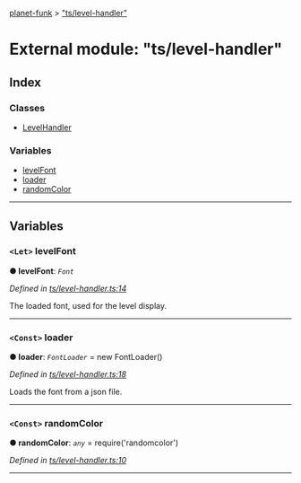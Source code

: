 [planet-funk](../README.md) > ["ts/level-handler"](../modules/_ts_level_handler_.md)

# External module: "ts/level-handler"

## Index

### Classes

* [LevelHandler](../classes/_ts_level_handler_.levelhandler.md)

### Variables

* [levelFont](_ts_level_handler_.md#levelfont)
* [loader](_ts_level_handler_.md#loader)
* [randomColor](_ts_level_handler_.md#randomcolor)

---

## Variables

<a id="levelfont"></a>

### `<Let>` levelFont

**● levelFont**: *`Font`*

*Defined in [ts/level-handler.ts:14](https://github.com/WilliamRADFunk/planet-funk/blob/c76261c/src/ts/level-handler.ts#L14)*

The loaded font, used for the level display.

___
<a id="loader"></a>

### `<Const>` loader

**● loader**: *`FontLoader`* =  new FontLoader()

*Defined in [ts/level-handler.ts:18](https://github.com/WilliamRADFunk/planet-funk/blob/c76261c/src/ts/level-handler.ts#L18)*

Loads the font from a json file.

___
<a id="randomcolor"></a>

### `<Const>` randomColor

**● randomColor**: *`any`* =  require('randomcolor')

*Defined in [ts/level-handler.ts:10](https://github.com/WilliamRADFunk/planet-funk/blob/c76261c/src/ts/level-handler.ts#L10)*

___

